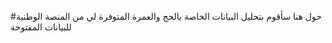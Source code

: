 #حول
 هنا سأقوم بتحليل البيانات الخاصة بالحج والعمرة المتوفرة لي من المنصة الوطنية للبيانات المفتوحة 
